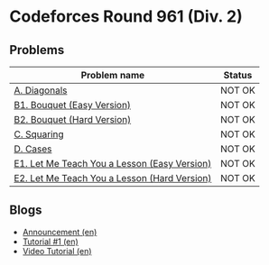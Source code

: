 # Codeforces Round 961 (Div. 2)

## Problems

| Problem name                                                                                               | Status |
| ---------------------------------------------------------------------------------------------------------- | ------ |
| [A. Diagonals](problems/A._Diagonals.md)                                                                   | NOT OK |
| [B1. Bouquet (Easy Version)](<problems/B1._Bouquet_(Easy_Version).md>)                                     | NOT OK |
| [B2. Bouquet (Hard Version)](<problems/B2._Bouquet_(Hard_Version).md>)                                     | NOT OK |
| [C. Squaring](problems/C._Squaring.md)                                                                     | NOT OK |
| [D. Cases](problems/D._Cases.md)                                                                           | NOT OK |
| [E1. Let Me Teach You a Lesson (Easy Version)](<problems/E1._Let_Me_Teach_You_a_Lesson_(Easy_Version).md>) | NOT OK |
| [E2. Let Me Teach You a Lesson (Hard Version)](<problems/E2._Let_Me_Teach_You_a_Lesson_(Hard_Version).md>) | NOT OK |

## Blogs

- [Announcement (en)](<blogs/Announcement_(en).md>)
- [Tutorial #1 (en)](<blogs/Tutorial_1_(en).md>)
- [Video Tutorial (en)](<blogs/Video_Tutorial_(en).md>)
